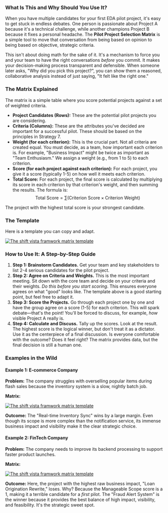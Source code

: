 ### What Is This and Why Should You Use It?

When you have multiple candidates for your first EDA pilot project, it's easy to get stuck in endless debates. One person is passionate about Project A because it's a technical challenge, while another champions Project B because it fixes a personal headache. The **Pilot Project Selection Matrix** is a simple tool to move that conversation from being based on opinion to being based on objective, strategic criteria.

This isn't about doing math for the sake of it. It's a mechanism to force you and your team to have the right conversations *before* you commit. It makes your decision-making process transparent and defensible. When someone later asks, "Why did you pick this project?", you can show them a reasoned, collaborative analysis instead of just saying, "It felt like the right one."

### The Matrix Explained

The matrix is a simple table where you score potential projects against a set of weighted criteria.

* **Project Candidates (Rows):** These are the potential pilot projects you are considering.
* **Criteria (Columns):** These are the attributes you've decided are important for a successful pilot. These should be based on the principles in Strategy 7.
* **Weight (for each criterion):** This is the crucial part. Not all criteria are created equal. You must decide, as a team, how important each criterion is. For example, "Business Impact" might be twice as important as "Team Enthusiasm." We assign a weight (e.g., from 1 to 5) to each criterion.
* **Score (for each project against each criterion):** For each project, you give it a score (typically 1-5) on how well it meets each criterion.
* **Total Score:** For each project, the final score is calculated by multiplying its score in each criterion by that criterion's weight, and then summing the results. The formula is:
    $$\text{Total Score} = \sum (\text{Criterion Score} \times \text{Criterion Weight})$$

The project with the highest total score is your strongest candidate.

### The Template

Here is a template you can copy and adapt.

[![The shift vista framwork matrix template](/static/images/The-Matrix-Template-Google-Sheets.webp 'The shift vista framwork matrix template')](https://docs.google.com/spreadsheets/d/1GHZWpfqqSuumx-yFS5ZsK-3rVh_Pn0kygJXTL5iOx9g/edit?usp=sharing)


### How to Use It: A Step-by-Step Guide

1.  **Step 1: Brainstorm Candidates.** Get your team and key stakeholders to list 2-4 serious candidates for the pilot project.
2.  **Step 2: Agree on Criteria and Weights.** This is the most important meeting. Sit down with the core team and decide on your criteria and their weights. *Do this before you start scoring*. This ensures everyone agrees on what "good" looks like. The template above is a good starting point, but feel free to adapt it.
3.  **Step 3: Score the Projects.** Go through each project one by one and have the group agree on a score (1-5) for each criterion. This will spark debate—that's the point! You'll be forced to discuss, for example, *how* visible Project A really is.
4.  **Step 4: Calculate and Discuss.** Tally up the scores. Look at the result. The highest score is the logical winner, but don't treat it as a dictator. Use it as the centerpiece of a final discussion. Is everyone comfortable with the outcome? Does it feel right? The matrix provides data, but the final decision is still a human one.

### Examples in the Wild

#### Example 1: E-commerce Company

**Problem:** The company struggles with overselling popular items during flash sales because the inventory system is a slow, nightly batch job.

**Matrix:**

[![The shift vista framwork matrix template](/static/images/The-Matrix-Template-Google-Sheets-1.webp 'The shift vista framwork matrix template')](https://docs.google.com/spreadsheets/d/1GHZWpfqqSuumx-yFS5ZsK-3rVh_Pn0kygJXTL5iOx9g/edit?usp=sharing)

**Outcome:** The "Real-time Inventory Sync" wins by a large margin. Even though its scope is more complex than the notification service, its immense business impact and visibility make it the clear strategic choice.

#### Example 2: FinTech Company

**Problem:** The company needs to improve its backend processing to support faster product launches.

**Matrix:**

[![The shift vista framwork matrix template](/static/images/The-Matrix-Template-Google-Sheets-2.webp 'The shift vista framwork matrix template')](https://docs.google.com/spreadsheets/d/1GHZWpfqqSuumx-yFS5ZsK-3rVh_Pn0kygJXTL5iOx9g/edit?usp=sharing)

**Outcome:** Here, the project with the highest raw business impact, "Loan Origination Rewrite," loses. Why? Because the Manageable Scope score is a 1, making it a terrible candidate for a *first* pilot. The "Fraud Alert System" is the winner because it provides the best balance of high impact, visibility, and feasibility. It's the strategic sweet spot.